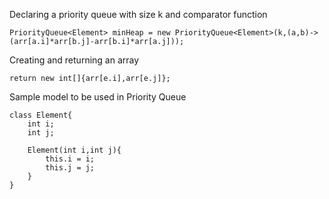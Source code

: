 Declaring a priority queue with size k and comparator function
```
PriorityQueue<Element> minHeap = new PriorityQueue<Element>(k,(a,b)->(arr[a.i]*arr[b.j]-arr[b.i]*arr[a.j]));
```

Creating and returning an array
```
return new int[]{arr[e.i],arr[e.j]};
```

Sample model to be used in Priority Queue
```
class Element{
    int i;
    int j;
    
    Element(int i,int j){
        this.i = i;
        this.j = j;
    }
}
```